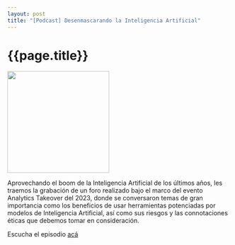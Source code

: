 ```yaml
---
layout: post
title: "[Podcast] Desenmascarando la Inteligencia Artificial"
---
```

{{page.title}}
================

<img src="https://i.imgur.com/VZgJ1K9.png" width="230px">

Aprovechando el boom de la Inteligencia Artificial de los últimos años, les traemos la grabación de un foro realizado bajo el marco del evento Analytics Takeover del 2023, donde se conversaron temas de gran importancia como los beneficios de usar herramientas potenciadas por modelos de Inteligencia Artificial, así como sus riesgos y las connotaciones éticas que debemos tomar en consideración.

Escucha el episodio [acá](https://open.spotify.com/episode/3TsXUJ6nNY15rDeWWUmyyV?si=Eei1knK_QiOIUZbxDQcwUQ)